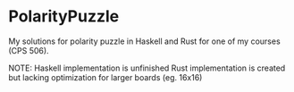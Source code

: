 # PolarityPuzzle
My solutions for polarity puzzle in Haskell and Rust for one of my courses (CPS 506).

NOTE:
Haskell implementation is unfinished
Rust implementation is created but lacking optimization for larger boards (eg. 16x16)
